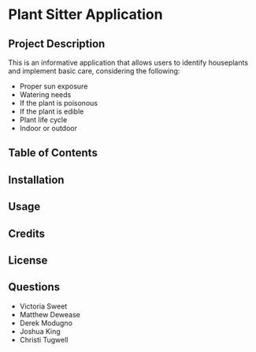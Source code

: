 # Plant Sitter Application

## Project Description
This is an informative application that allows users to identify houseplants and implement basic care, considering the following: 
- Proper sun exposure
- Watering needs
- If the plant is poisonous
- If the plant is edible
- Plant life cycle
- Indoor or outdoor

## Table of Contents

## Installation

## Usage 

## Credits

## License

## Questions 
- Victoria Sweet
- Matthew Dewease
- Derek Modugno
- Joshua King
- Christi Tugwell




